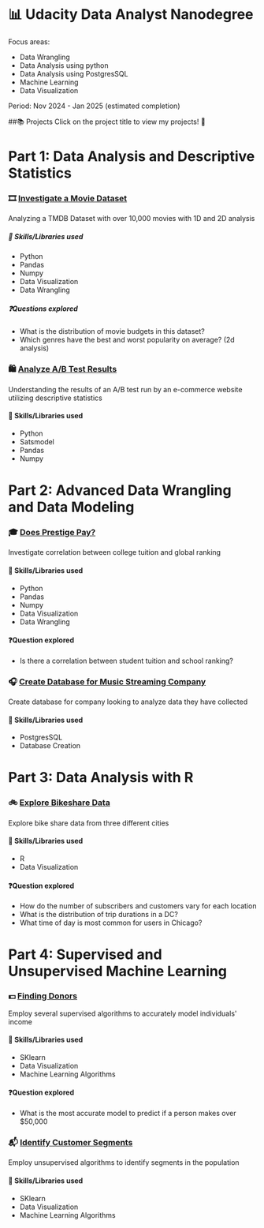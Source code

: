 # 📊 Udacity Data Analyst Nanodegree
Focus areas:
- Data Wrangling
- Data Analysis using python
- Data Analysis using PostgresSQL
- Machine Learning
- Data Visualization

Period: Nov 2024 - Jan 2025 (estimated completion)



##📚 Projects
Click on the project title to view my projects! 🙂

# Part 1: Data Analysis and Descriptive Statistics
### 🎞️ [Investigate a Movie Dataset](https://github.com/ericagreene87/Udacity-Data-Analytics-Nanodegree/blob/main/investigate-movie-dataset.ipynb)
Analyzing a TMDB Dataset with over 10,000 movies with 1D and 2D analysis

##### 🧠 Skills/Libraries used
- Python
- Pandas
- Numpy
- Data Visualization
- Data Wrangling

##### ❓Questions explored
- What is the distribution of movie budgets in this dataset?
- Which genres have the best and worst popularity on average? (2d analysis)


### 🛍️ [Analyze A/B Test Results](https://github.com/ericagreene87/Udacity-Data-Analytics-Nanodegree/blob/main/analyze-a-b-test-results.ipynb)
Understanding the results of an A/B test run by an e-commerce website utilizing descriptive statistics

#### 🧠 Skills/Libraries used
- Python
- Satsmodel
- Pandas
- Numpy


# Part 2: Advanced Data Wrangling and Data Modeling
###  🎓 [Does Prestige Pay?](https://github.com/ericagreene87/Udacity-Data-Analytics-Nanodegree/blob/main/analyze-tuition-and-school-rankings%20.ipynb)
Investigate correlation between college tuition and global ranking

#### 🧠 Skills/Libraries used
- Python
- Pandas
- Numpy
- Data Visualization
- Data Wrangling

#### ❓Question explored
- Is there a correlation between student tuition and school ranking?

>
>

### 🎧 [Create Database for Music Streaming Company](https://github.com/ericagreene87/Udacity-Data-Analytics-Nanodegree/blob/main/etl%20(1).ipynb)
Create database for company looking to analyze data they have collected

#### 🧠 Skills/Libraries used
- PostgresSQL
- Database Creation


# Part 3: Data Analysis with R
###  🚲 [Explore Bikeshare Data](https://github.com/ericagreene87/Udacity-Data-Analytics-Nanodegree/blob/main/Bike%20Share%20Data.pdf)
Explore bike share data from three different cities 

#### 🧠 Skills/Libraries used
- R
- Data Visualization


#### ❓Question explored
- How do the number of subscribers and customers vary for each location
- What is the distribution of trip durations in a DC?
- What time of day is most common for users in Chicago?

# Part 4: Supervised and Unsupervised Machine Learning
###  💵 [Finding Donors](https://github.com/ericagreene87/Udacity-Data-Analytics-Nanodegree/blob/main/finding_donors.ipynb)
Employ several supervised algorithms to accurately model individuals' income

#### 🧠 Skills/Libraries used
- SKlearn
- Data Visualization
- Machine Learning Algorithms


#### ❓Question explored
- What is the most accurate model to predict if a person makes over $50,000

### 📬 [Identify Customer Segments](https://github.com/ericagreene87/Udacity-Data-Analytics-Nanodegree/blob/main/Identify_Customer_Segments%20(2).ipynb)
Employ unsupervised algorithms to identify segments in the population

#### 🧠 Skills/Libraries used
- SKlearn
- Data Visualization
- Machine Learning Algorithms

